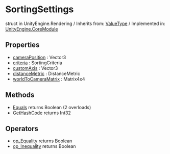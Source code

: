 # SortingSettings
struct in UnityEngine.Rendering
 / Inherits from: <a href="https://docs.unity3d.com/6000.0/Documentation/ScriptReference/ValueType.html">ValueType</a> / Implemented in: <a href="https://docs.unity3d.com/6000.0/Documentation/ScriptReference/UnityEngine.CoreModule.html">UnityEngine.CoreModule</a>

## Properties
- <a href="https://docs.unity3d.com/6000.0/Documentation/ScriptReference/SortingSettings-cameraPosition.html">cameraPosition</a> : Vector3
- <a href="https://docs.unity3d.com/6000.0/Documentation/ScriptReference/SortingSettings-criteria.html">criteria</a> : SortingCriteria
- <a href="https://docs.unity3d.com/6000.0/Documentation/ScriptReference/SortingSettings-customAxis.html">customAxis</a> : Vector3
- <a href="https://docs.unity3d.com/6000.0/Documentation/ScriptReference/SortingSettings-distanceMetric.html">distanceMetric</a> : DistanceMetric
- <a href="https://docs.unity3d.com/6000.0/Documentation/ScriptReference/SortingSettings-worldToCameraMatrix.html">worldToCameraMatrix</a> : Matrix4x4

## Methods
- <a href="https://docs.unity3d.com/6000.0/Documentation/ScriptReference/SortingSettings.Equals.html">Equals</a> returns Boolean (2 overloads)
- <a href="https://docs.unity3d.com/6000.0/Documentation/ScriptReference/SortingSettings.GetHashCode.html">GetHashCode</a> returns Int32

## Operators
- <a href="https://docs.unity3d.com/6000.0/Documentation/ScriptReference/SortingSettings.op_Equality.html">op_Equality</a> returns Boolean
- <a href="https://docs.unity3d.com/6000.0/Documentation/ScriptReference/SortingSettings.op_Inequality.html">op_Inequality</a> returns Boolean
